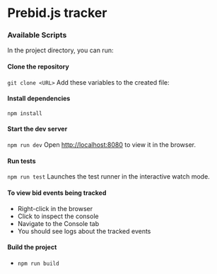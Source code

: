 # Prebid.js tracker

### Available Scripts

In the project directory, you can run:

#### Clone the repository
`git clone <URL>`
Add these variables to the created file:


#### Install dependencies

`npm install`


#### Start the dev server

`npm run dev` Open [http://localhost:8080](http://localhost:8080) to view it in the browser.


#### Run tests

`npm run test`
Launches the test runner in the interactive watch mode.

#### To view bid events being tracked

- Right-click in the browser
- Click to inspect the console
- Navigate to the Console tab
- You should see logs about the tracked events

#### Build the project
- `npm run build`
